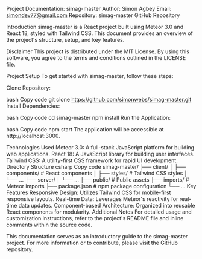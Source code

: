 
Project Documentation: simag-master
Author: Simon Agbey
Email: simondev77@gmail.com
Repository: simag-master GitHub Repository

Introduction
simag-master is a React project built using Meteor 3.0 and React 18, styled with Tailwind CSS. This document provides an overview of the project's structure, setup, and key features.

Disclaimer
This project is distributed under the MIT License. By using this software, you agree to the terms and conditions outlined in the LICENSE file.

Project Setup
To get started with simag-master, follow these steps:

Clone Repository:

bash
Copy code
git clone https://github.com/simonwebs/simag-master.git
Install Dependencies:

bash
Copy code
cd simag-master
npm install
Run the Application:

bash
Copy code
npm start
The application will be accessible at http://localhost:3000.

Technologies Used
Meteor 3.0: A full-stack JavaScript platform for building web applications.
React 18: A JavaScript library for building user interfaces.
Tailwind CSS: A utility-first CSS framework for rapid UI development.
Directory Structure
csharp
Copy code
simag-master/
├── client/
│   ├── components/        # React components
│   ├── styles/            # Tailwind CSS styles
│   └── ...
├── server/
│   └── ...
├── public/                # Public assets
├── imports/               # Meteor imports
├── package.json           # npm package configuration
└── ...
Key Features
Responsive Design: Utilizes Tailwind CSS for mobile-first responsive layouts.
Real-time Data: Leverages Meteor's reactivity for real-time data updates.
Component-based Architecture: Organized into reusable React components for modularity.
Additional Notes
For detailed usage and customization instructions, refer to the project's README file and inline comments within the source code.

This documentation serves as an introductory guide to the simag-master project. For more information or to contribute, please visit the GitHub repository.